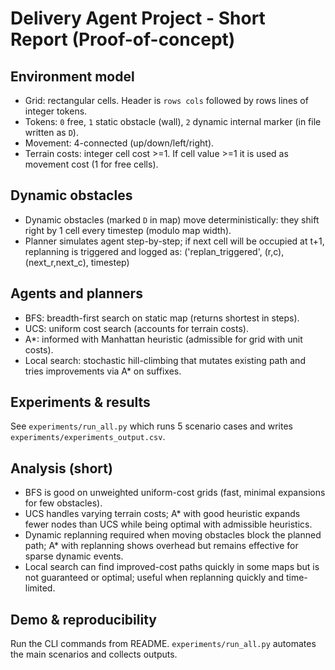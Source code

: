 # Delivery Agent Project - Short Report (Proof-of-concept)

## Environment model
- Grid: rectangular cells. Header is `rows cols` followed by rows lines of integer tokens.
- Tokens: `0` free, `1` static obstacle (wall), `2` dynamic internal marker (in file written as `D`).
- Movement: 4-connected (up/down/left/right).
- Terrain costs: integer cell cost >=1. If cell value >=1 it is used as movement cost (1 for free cells).

## Dynamic obstacles
- Dynamic obstacles (marked `D` in map) move deterministically: they shift right by 1 cell every timestep (modulo map width).
- Planner simulates agent step-by-step; if next cell will be occupied at t+1, replanning is triggered and logged as:
('replan_triggered', (r,c), (next_r,next_c), timestep)

## Agents and planners
- BFS: breadth-first search on static map (returns shortest in steps).
- UCS: uniform cost search (accounts for terrain costs).
- A*: informed with Manhattan heuristic (admissible for grid with unit costs).
- Local search: stochastic hill-climbing that mutates existing path and tries improvements via A* on suffixes.

## Experiments & results
See `experiments/run_all.py` which runs 5 scenario cases and writes `experiments/experiments_output.csv`.

## Analysis (short)
- BFS is good on unweighted uniform-cost grids (fast, minimal expansions for few obstacles).
- UCS handles varying terrain costs; A* with good heuristic expands fewer nodes than UCS while being optimal with admissible heuristics.
- Dynamic replanning required when moving obstacles block the planned path; A* with replanning shows overhead but remains effective for sparse dynamic events.
- Local search can find improved-cost paths quickly in some maps but is not guaranteed or optimal; useful when replanning quickly and time-limited.

## Demo & reproducibility
Run the CLI commands from README. `experiments/run_all.py` automates the main scenarios and collects outputs.
